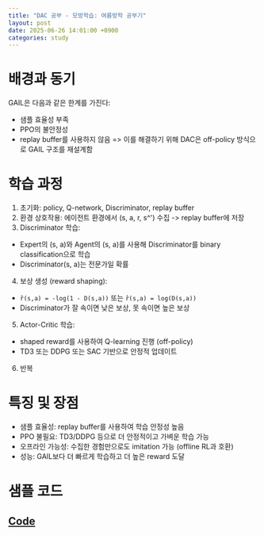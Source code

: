 ```yaml
---
title: "DAC 공부 - 모방학습: 여름방학 공부기"
layout: post
date: 2025-06-26 14:01:00 +0900
categories: study
---
```


# 배경과 동기
GAIL은 다음과 같은 한계를 가진다:
- 샘플 효율성 부족
- PPO의 불안정성
- replay buffer를 사용하지 않음
=> 이를 해결하기 위해 DAC은 off-policy 방식으로 GAIL 구조를 재설계함

# 학습 과정
1. 초기화: policy, Q-network, Discriminator, replay buffer
2. 환경 상호작용: 에이전트 환경에서 (s, a, r, s^') 수집 -> replay buffer에 저장
3. Discriminator 학습:
- Expert의 (s, a)와 Agent의 (s, a)를 사용해 Discriminator를 binary classification으로 학습
- Discriminator(s, a)는 전문가일 확률
4. 보상 생성 (reward shaping):
- `r̂(s,a) = -log(1 - D(s,a))` 또는 `r̂(s,a) = log(D(s,a))`
- Discriminator가 잘 속이면 낮은 보상, 못 속이면 높은 보상
5. Actor-Critic 학습:
- shaped reward를 사용하여 Q-learning 진행 (off-policy)
- TD3 또는 DDPG 또는 SAC 기반으로 안정적 업데이트
6. 반복

# 특징 및 장점
- 샘플 효율성: replay buffer를 사용하여 학습 안정성 높음
- PPO 불필요: TD3/DDPG 등으로 더 안정적이고 가벼운 학습 가능
- 오프라인 가능성: 수집한 경험만으로도 imitation 가능 (offline RL과 호환)
- 성능: GAIL보다 더 빠르게 학습하고 더 높은 reward 도달

# 샘플 코드
## [Code](https://github.com/soonawg/dac_sample/blob/main/dac_sample.py)